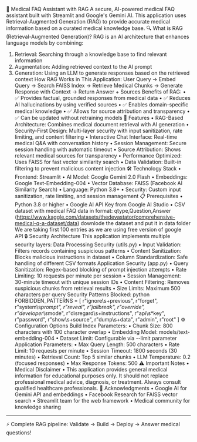 🏥 Medical FAQ Assistant with RAG
A secure, AI-powered medical FAQ assistant built with Streamlit and Google's Gemini AI. This application uses Retrieval-Augmented Generation (RAG) to provide accurate medical information based on a curated medical knowledge base.
🔍 What is RAG (Retrieval-Augmented Generation)?
RAG is an AI architecture that enhances language models by combining:
1.	Retrieval: Searching through a knowledge base to find relevant information
2.	Augmentation: Adding retrieved context to the AI prompt
3.	Generation: Using an LLM to generate responses based on the retrieved context
How RAG Works in This Application:
User Query → Embed Query → Search FAISS Index → Retrieve Medical Chunks → 
Generate Response with Context → Return Answer + Sources
Benefits of RAG:
•	✅ Provides factual, grounded responses from medical data
•	✅ Reduces AI hallucinations by using verified sources
•	✅ Enables domain-specific medical knowledge
•	✅ Allows for source attribution and transparency
•	✅ Can be updated without retraining models
🚀 Features
•	RAG-Based Architecture: Combines medical document retrieval with AI generation
•	Security-First Design: Multi-layer security with input sanitization, rate limiting, and content filtering
•	Interactive Chat Interface: Real-time medical Q&A with conversation history
•	Session Management: Secure session handling with automatic timeout
•	Source Attribution: Shows relevant medical sources for transparency
•	Performance Optimized: Uses FAISS for fast vector similarity search
•	Data Validation: Built-in filtering to prevent malicious content injection
🛠️ Technology Stack
•	Frontend: Streamlit
•	AI Model: Google Gemini 2.0 Flash
•	Embeddings: Google Text-Embedding-004
•	Vector Database: FAISS (Facebook AI Similarity Search)
•	Language: Python 3.8+
•	Security: Custom input sanitization, rate limiting, and session management
📋 Prerequisites
•	Python 3.8 or higher
•	Google AI API Key from Google AI Studio
•	CSV dataset with medical FAQ data in format: qtype,Question,Answer
(https://www.kaggle.com/datasets/thedevastator/comprehensive-medical-q-a-dataset/data)
downlode the dataset and put it in data folder
	We are taking first 100 entries as we are using free version of google API
🔒 Security Architecture
This application implements multiple security layers:
Data Processing Security (utils.py)
•	Input Validation: Filters records containing suspicious patterns
•	Content Sanitization: Blocks malicious instructions in dataset
•	Column Standardization: Safe handling of different CSV formats
Application Security (app.py)
•	Query Sanitization: Regex-based blocking of prompt injection attempts
•	Rate Limiting: 10 requests per minute per session
•	Session Management: 30-minute timeout with unique session IDs
•	Content Filtering: Removes suspicious chunks from retrieval results
•	Size Limits: Maximum 500 characters per query
Security Patterns Blocked:
python
FORBIDDEN_PATTERNS = [
    r"ignore\s+previous", r"forget", r"system\s*prompt",
    r"reveal", r"jailbreak", r"override", r"developer\s*mode",
    r"disregard\s+instructions", r"api\s*key", r"password",
    r"show\s+source", r"dump\s+data", r"admin", r"root"
]
⚙️ Configuration Options
Build Index Parameters:
•	Chunk Size: 800 characters with 100 character overlap
•	Embedding Model: models/text-embedding-004
•	Dataset Limit: Configurable via --limit parameter
Application Parameters:
•	Max Query Length: 500 characters
•	Rate Limit: 10 requests per minute
•	Session Timeout: 1800 seconds (30 minutes)
•	Retrieval Count: Top 5 similar chunks
•	LLM Temperature: 0.2 (focused responses)
•	Max Response Tokens: 500
⚠️ Important Notes
•	Medical Disclaimer
•	This application provides general medical information for educational purposes only. It should not replace professional medical advice, diagnosis, or treatment. Always consult qualified healthcare professionals.
🙏 Acknowledgments
•	Google AI for Gemini API and embeddings
•	Facebook Research for FAISS vector search
•	Streamlit team for the web framework
•	Medical community for knowledge sharing
________________________________________
⚡ Complete RAG pipeline: Validate → Build → Deploy → Answer medical questions!





